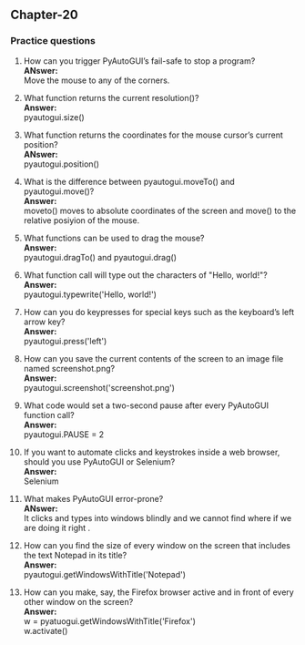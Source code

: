 ## Chapter-20
### Practice questions
1. How can you trigger PyAutoGUI’s fail-safe to stop a program?\
**ANswer:**\
Move the mouse to any of the corners.

2. What function returns the current resolution()?\
**Answer:**\
pyautogui.size()

3. What function returns the coordinates for the mouse cursor’s current position?\
**ANswer:**\
pyautogui.position()

4. What is the difference between pyautogui.moveTo() and pyautogui.move()?\
**Answer:**\
moveto() moves to absolute coordinates of the screen and move() to the relative posiyion of the mouse.

5. What functions can be used to drag the mouse?\
**Answer:**\
pyautogui.dragTo() and pyautogui.drag()

6. What function call will type out the characters of "Hello, world!"?\
**Answer:**\
pyautogui.typewrite('Hello, world!')

7. How can you do keypresses for special keys such as the keyboard’s left arrow key?\
**Answer:**\
pyautogui.press('left')

8. How can you save the current contents of the screen to an image file named screenshot.png?\
**Answer:**\
pyautogui.screenshot('screenshot.png')

9. What code would set a two-second pause after every PyAutoGUI function call?\
**Answer:**\
pyautogui.PAUSE = 2

10. If you want to automate clicks and keystrokes inside a web browser, should you use PyAutoGUI or Selenium?\
**Answer:**\
Selenium

11. What makes PyAutoGUI error-prone?\
**ANswer:**\
It clicks and types into windows blindly and we cannot find where if we are doing it right .

12. How can you find the size of every window on the screen that includes the text Notepad in its title?\
**Answer:**\
pyautogui.getWindowsWithTitle('Notepad')

13. How can you make, say, the Firefox browser active and in front of every other window on the screen?\
**Answer:**\
w = pyatuogui.getWindowsWithTitle('Firefox')\
w.activate()



